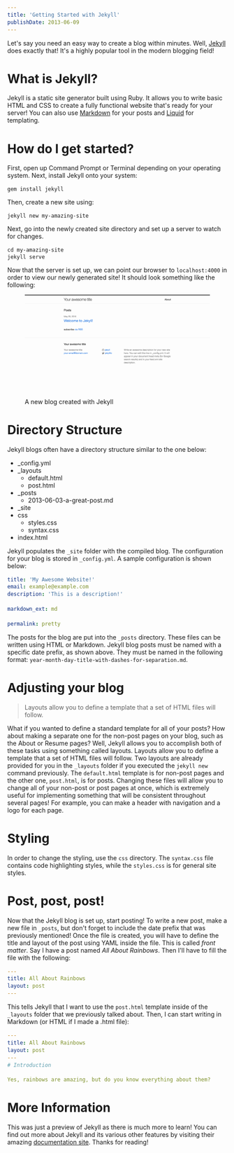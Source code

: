 ```yaml
---
title: 'Getting Started with Jekyll'
publishDate: 2013-06-09
---
```


Let's say you need an easy way to create a blog within minutes. Well,
[Jekyll](http://jekyllrb.com/) does exactly that! It's a highly popular tool in
the modern blogging field!

# What is Jekyll?

Jekyll is a static site generator built using Ruby. It allows you to write basic
HTML and CSS to create a fully functional website that's ready for your server!
You can also use [Markdown](http://daringfireball.net/projects/markdown/) for
your posts and [Liquid](https://github.com/Shopify/liquid/#readme) for
templating.

# How do I get started?

First, open up Command Prompt or Terminal depending on your operating system.
Next, install Jekyll onto your system:

```shell
gem install jekyll
```

Then, create a new site using:

```shell
jekyll new my-amazing-site
```

Next, go into the newly created site directory and set up a server to watch for
changes.

```shell
cd my-amazing-site
jekyll serve
```

Now that the server is set up, we can point our browser to `localhost:4000` in
order to view our newly generated site! It should look something like the
following:

<figure>
    <img src="/img/posts/jekyll-new-site.png" alt="A new Jekyll blog">
    <figcaption>A new blog created with Jekyll</figcaption>
</figure>

# Directory Structure

Jekyll blogs often have a directory structure similar to the one below:

- \_config.yml
- \_layouts
  - default.html
  - post.html
- \_posts
  - 2013-06-03-a-great-post.md
- \_site
- css
  - styles.css
  - syntax.css
- index.html

Jekyll populates the `_site` folder with the compiled blog. The configuration
for your blog is stored in `_config.yml`. A sample configuration is shown below:

```yaml
title: 'My Awesome Website!'
email: example@example.com
description: 'This is a description!'

markdown_ext: md

permalink: pretty
```

The posts for the blog are put into the `_posts` directory. These files can be
written using HTML or Markdown. Jekyll blog posts must be named with a specific
date prefix, as shown above. They must be named in the following format:
`year-month-day-title-with-dashes-for-separation.md`.

# Adjusting your blog

> Layouts allow you to define a template that a set of HTML files will follow.

What if you wanted to define a standard template for all of your posts? How
about making a separate one for the non-post pages on your blog, such as the
About or Resume pages? Well, Jekyll allows you to accomplish both of these tasks
using something called layouts. Layouts allow you to define a template that a
set of HTML files will follow. Two layouts are already provided for you in the
`_layouts` folder if you executed the `jekyll new` command previously. The
`default.html` template is for non-post pages and the other one, `post.html`, is
for posts. Changing these files will allow you to change all of your non-post or
post pages at once, which is extremely useful for implementing something that
will be consistent throughout several pages! For example, you can make a header
with navigation and a logo for each page.

# Styling

In order to change the styling, use the `css` directory. The `syntax.css` file
contains code highlighting styles, while the `styles.css` is for general site
styles.

# Post, post, post!

Now that the Jekyll blog is set up, start posting! To write a new post, make a
new file in `_posts`, but don't forget to include the date prefix that was
previously mentioned! Once the file is created, you will have to define the
title and layout of the post using YAML inside the file. This is called _front
matter_. Say I have a post named _All About Rainbows_. Then I'll have to fill
the file with the following:

```yaml
---
title: All About Rainbows
layout: post
---
```

This tells Jekyll that I want to use the `post.html` template inside of the
`_layouts` folder that we previously talked about. Then, I can start writing in
Markdown (or HTML if I made a .html file):

```yaml
---
title: All About Rainbows
layout: post
---
# Introduction

Yes, rainbows are amazing, but do you know everything about them?
```

# More Information

This was just a preview of Jekyll as there is much more to learn! You can find
out more about Jekyll and its various other features by visiting their amazing
[documentation site](http://jekyllrb.com/docs/home/). Thanks for reading!
